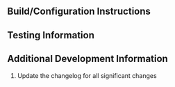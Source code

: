 ## Build/Configuration Instructions


## Testing Information


## Additional Development Information
1. Update the changelog for all significant changes

